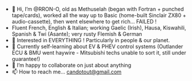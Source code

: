 - 👋 Hi, I’m @RRON-O, old as Methuselah (began with Fortran + punched tape/cards), worked all the way up to Basic (home-built Sinclair ZX80 + audio-cassette), then went elsewhere to get rich... FAILED !
- Fluent French, English & Italian; working Gaelic (Irish), Hausa, Kiswahili, Spanish & Twi (Asante); very rusty Flemish & German
- 👀 Interested in EVERYTHING ! Particularly in people & our planet.
- 🌱 Currently self-learning about EV & PHEV control systems (Outlander ECU & BMU went haywire - Mitsubishi techs unable to sort it, still under guarantee!)
- 💞️ I’m happy to collaborate on just about anything 
- 📫 How to reach me... candotout@gmail.com

